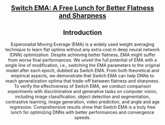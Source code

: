 <div align="center">
<h2><a href="https://arxiv.org/abs/2310.03013">Switch EMA: A Free Lunch for Better Flatness and Sharpness</a> </h2>

<!-- Introduction -->

## Introduction

Experonaital Moving Everage (EMA) is a widely used weight averaging technique to learn flat optima without any extra cost in deep neural network (DNN) optimization. Despite achieving better flatness, EMA might suffer from worse final performances.
We unveil the full potential of EMA with a single line of modification, i.e., switching the EMA parameters to the original model after each epoch, dubbed as Switch EMA. 
From both theoretical and empirical aspects, we demonstrate that Switch EMA can help DNNs to reach generalization optima that trade-off between flatness and sharpness.
To verify the effectiveness of Switch EMA, we conduct comparison experiments with discriminative and generative tasks on computer vision, including image classification, object detection and segmentation, contrastive learning, image generation, video prediction, and angle and age regression.
Comprehensive results show that Switch EMA is a truly free lunch for optimizing DNNs with better performances and convergence speeds.
